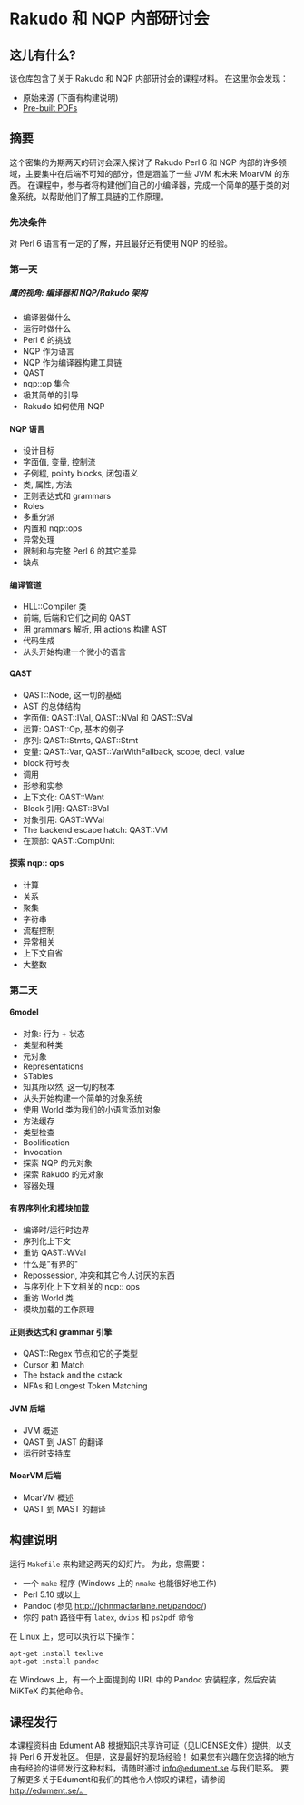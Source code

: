 # Rakudo 和 NQP 内部研讨会

## 这儿有什么?

该仓库包含了关于 Rakudo 和 NQP 内部研讨会的课程材料。 在这里你会发现：

* 原始来源 (下面有构建说明)
* [Pre-built PDFs](http://edumentab.github.io/rakudo-and-nqp-internals-course/)

## 摘要

这个密集的为期两天的研讨会深入探讨了 Rakudo Perl 6 和 NQP 内部的许多领域，主要集中在后端不可知的部分，但是涵盖了一些 JVM 和未来 MoarVM 的东西。 在课程中，参与者将构建他们自己的小编译器，完成一个简单的基于类的对象系统，以帮助他们了解工具链的工作原理。

### 先决条件

对 Perl 6 语言有一定的了解，并且最好还有使用 NQP 的经验。

### 第一天

##### 鹰的视角: 编译器和 NQP/Rakudo 架构

* 编译器做什么
* 运行时做什么
* Perl 6 的挑战
* NQP 作为语言
* NQP 作为编译器构建工具链
* QAST
* nqp::op 集合
* 极其简单的引导
* Rakudo 如何使用 NQP

#### NQP 语言

* 设计目标
* 字面值, 变量, 控制流
* 子例程, pointy blocks, 闭包语义
* 类, 属性, 方法
* 正则表达式和 grammars
* Roles
* 多重分派
* 内置和 nqp::ops
* 异常处理
* 限制和与完整 Perl 6 的其它差异
* 缺点

#### 编译管道

* HLL::Compiler 类
* 前端, 后端和它们之间的 QAST
* 用 grammars 解析, 用 actions 构建 AST
* 代码生成
* 从头开始构建一个微小的语言

#### QAST

* QAST::Node, 这一切的基础
* AST 的总体结构
* 字面值: QAST::IVal, QAST::NVal 和 QAST::SVal
* 运算: QAST::Op, 基本的例子
* 序列: QAST::Stmts, QAST::Stmt
* 变量: QAST::Var, QAST::VarWithFallback, scope, decl, value
* block 符号表
* 调用
* 形参和实参
* 上下文化: QAST::Want
* Block 引用: QAST::BVal
* 对象引用: QAST::WVal
* The backend escape hatch: QAST::VM
* 在顶部: QAST::CompUnit

#### 探索 nqp:: ops

* 计算
* 关系
* 聚集
* 字符串
* 流程控制
* 异常相关
* 上下文自省
* 大整数

### 第二天

#### 6model

* 对象: 行为 + 状态
* 类型和种类
* 元对象
* Representations
* STables
* 知其所以然, 这一切的根本
* 从头开始构建一个简单的对象系统
* 使用 World 类为我们的小语言添加对象
* 方法缓存
* 类型检查
* Boolification
* Invocation
* 探索 NQP 的元对象
* 探索 Rakudo 的元对象
* 容器处理

#### 有界序列化和模块加载

* 编译时/运行时边界
* 序列化上下文
* 重访 QAST::WVal
* 什么是"有界的"
* Repossession, 冲突和其它令人讨厌的东西
* 与序列化上下文相关的 nqp:: ops
* 重访 World 类
* 模块加载的工作原理

#### 正则表达式和 grammar 引擎

* QAST::Regex 节点和它的子类型
* Cursor 和 Match
* The bstack and the cstack
* NFAs 和 Longest Token Matching

#### JVM 后端

* JVM 概述
* QAST 到 JAST 的翻译
* 运行时支持库

#### MoarVM 后端

* MoarVM 概述
* QAST 到 MAST 的翻译

## 构建说明

运行 `Makefile` 来构建这两天的幻灯片。 为此，您需要：

* 一个 `make` 程序 (Windows 上的 `nmake` 也能很好地工作)
* Perl 5.10 或以上
* Pandoc (参见 http://johnmacfarlane.net/pandoc/)
* 你的 path 路径中有 `latex`, `dvips` 和 `ps2pdf` 命令

在 Linux 上，您可以执行以下操作：

    apt-get install texlive
    apt-get install pandoc

在 Windows 上，有一个上面提到的 URL 中的 Pandoc 安装程序，然后安装 MiKTeX 的其他命令。

## 课程发行

本课程资料由 Edument AB 根据知识共享许可证（见LICENSE文件）提供，以支持 Perl 6 开发社区。 但是，这是最好的现场经验！ 如果您有兴趣在您选择的地方由有经验的讲师发行这种材料，请随时通过 info@edument.se 与我们联系。 要了解更多关于Edument和我们的其他令人惊叹的课程，请参阅 http://edument.se/。
